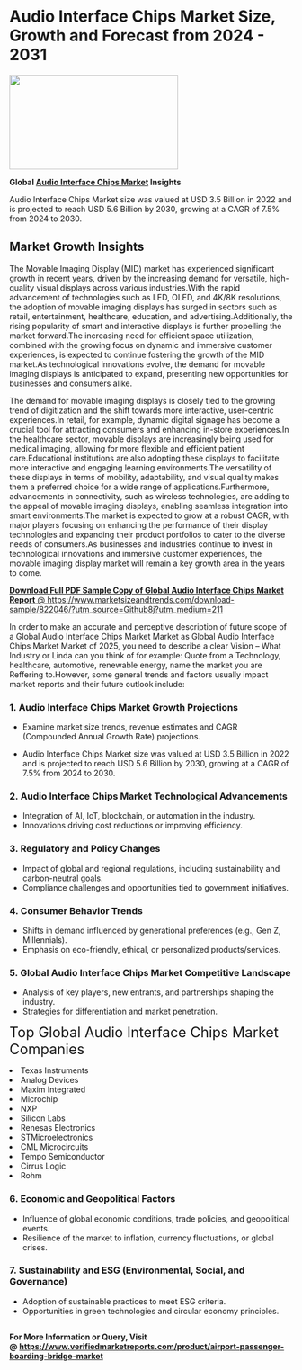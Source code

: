 <H1>Audio Interface Chips Market Size, Growth and Forecast from 2024 - 2031</H1><img class="aligncenter size-medium wp-image-584254" src="https://thirdeyenews.in/wp-content/uploads/2024/09/Global-Market-Research-300x168.jpeg" alt="" width="300" height="168" /><p><strong>Global&nbsp;<a href="https://www.marketsizeandtrends.com/download-sample/822046/?utm_source=Github8j?utm_medium=211">Audio Interface Chips Market</a> Insights</strong></p><p>Audio Interface Chips Market size was valued at USD 3.5 Billion in 2022 and is projected to reach USD 5.6 Billion by 2030, growing at a CAGR of 7.5% from 2024 to 2030.</p><p><h2>Market Growth Insights</h2> <p>The Movable Imaging Display (MID) market has experienced significant growth in recent years, driven by the increasing demand for versatile, high-quality visual displays across various industries.With the rapid advancement of technologies such as LED, OLED, and 4K/8K resolutions, the adoption of movable imaging displays has surged in sectors such as retail, entertainment, healthcare, education, and advertising.Additionally, the rising popularity of smart and interactive displays is further propelling the market forward.The increasing need for efficient space utilization, combined with the growing focus on dynamic and immersive customer experiences, is expected to continue fostering the growth of the MID market.As technological innovations evolve, the demand for movable imaging displays is anticipated to expand, presenting new opportunities for businesses and consumers alike.</p> <p><a href="#"></a></p> <p>The demand for movable imaging displays is closely tied to the growing trend of digitization and the shift towards more interactive, user-centric experiences.In retail, for example, dynamic digital signage has become a crucial tool for attracting consumers and enhancing in-store experiences.In the healthcare sector, movable displays are increasingly being used for medical imaging, allowing for more flexible and efficient patient care.Educational institutions are also adopting these displays to facilitate more interactive and engaging learning environments.The versatility of these displays in terms of mobility, adaptability, and visual quality makes them a preferred choice for a wide range of applications.Furthermore, advancements in connectivity, such as wireless technologies, are adding to the appeal of movable imaging displays, enabling seamless integration into smart environments.The market is expected to grow at a robust CAGR, with major players focusing on enhancing the performance of their display technologies and expanding their product portfolios to cater to the diverse needs of consumers.As businesses and industries continue to invest in technological innovations and immersive customer experiences, the movable imaging display market will remain a key growth area in the years to come.</p> <p><a href="#"></p><p><span class=""><strong>Download Full PDF Sample Copy of Global Audio Interface Chips Market Report</strong> @ <a href="https://www.marketsizeandtrends.com/download-sample/822046/?utm_source=Github8j?utm_medium=211" target="_blank">https://www.marketsizeandtrends.com/download-sample/822046/?utm_source=Github8j?utm_medium=211</a></span></p><p>In order to make an accurate and perceptive description of future scope of a Global&nbsp;Audio Interface Chips Market Market as Global&nbsp;Audio Interface Chips Market Market of 2025, you need to describe a clear Vision &ndash; What Industry or Linda can you think of for example: Quote from a Technology, healthcare, automotive, renewable energy, name the market you are Reffering to.However, some general trends and factors usually impact market reports and their future outlook include:</p><h3>1.&nbsp;<strong>Audio Interface Chips Market Growth Projections</strong></h3><ul><li>Examine market size trends, revenue estimates and CAGR (Compounded Annual Growth Rate) projections.</li><li><p>Audio Interface Chips Market size was valued at USD 3.5 Billion in 2022 and is projected to reach USD 5.6 Billion by 2030, growing at a CAGR of 7.5% from 2024 to 2030.</p></li></ul><h3>2.&nbsp;<strong>Audio Interface Chips Market Technological Advancements</strong></h3><ul><li>Integration of AI, IoT, blockchain, or automation in the industry.</li><li>Innovations driving cost reductions or improving efficiency.</li></ul><h3>3.&nbsp;<strong>Regulatory and Policy Changes</strong></h3><ul><li>Impact of global and regional regulations, including sustainability and carbon-neutral goals.</li><li>Compliance challenges and opportunities tied to government initiatives.</li></ul><h3>4.&nbsp;<strong>Consumer Behavior Trends</strong></h3><ul><li>Shifts in demand influenced by generational preferences (e.g., Gen Z, Millennials).</li><li>Emphasis on eco-friendly, ethical, or personalized products/services.</li></ul><h3>5.&nbsp;<strong>Global Audio Interface Chips Market Competitive Landscape</strong></h3><ul><li>Analysis of key players, new entrants, and partnerships shaping the industry.</li><li>Strategies for differentiation and market penetration.</li></ul><p data-pm-slice="1 1 []"><span style="color: inherit; font-family: inherit; font-size: 25px;">Top Global Audio Interface Chips Market Companies</span></p><div class="" data-test-id=""><p><li>Texas Instruments</li><li> Analog Devices</li><li> Maxim Integrated</li><li> Microchip</li><li> NXP</li><li> Silicon Labs</li><li> Renesas Electronics</li><li> STMicroelectronics</li><li> CML Microcircuits</li><li> Tempo Semiconductor</li><li> Cirrus Logic</li><li> Rohm</li></p></div><h3>6.&nbsp;<strong>Economic and Geopolitical Factors</strong></h3><ul><li>Influence of global economic conditions, trade policies, and geopolitical events.</li><li>Resilience of the market to inflation, currency fluctuations, or global crises.</li></ul><h3>7.&nbsp;<strong>Sustainability and ESG (Environmental, Social, and Governance)</strong></h3><ul><li>Adoption of sustainable practices to meet ESG criteria.</li><li>Opportunities in green technologies and circular economy principles.</li></ul><h2><strong style="font-size: 14px;">For More Information or Query, Visit @&nbsp;</strong><a style="background-color: #ffffff; font-size: 14px;" href="https://www.marketsizeandtrends.com/report/audio-interface-chips-market/" target="_blank">https://www.verifiedmarketreports.com/product/airport-passenger-boarding-bridge-market</a></h2>